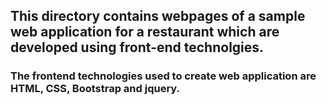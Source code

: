 ## This directory contains webpages of a sample web application for a restaurant which are developed using front-end technolgies.
### The frontend technologies used to create web application are HTML, CSS, Bootstrap and jquery.
